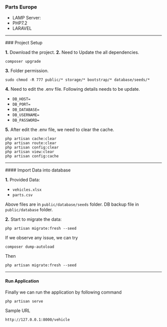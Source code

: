 

### Parts Europe

- LAMP Server:
- PHP7.2
- LARAVEL

<hr>
### Project Setup

<b>1.</b> Download the project.
<b>2.</b> Need to Update the all dependencies.

```command
composer upgrade
```

<b>3.</b> Folder permission.

```command
sudo chmod -R 777 public/* storage/* bootstrap/* database/seeds/*
```

<b>4.</b> Need to edit the .env file. Following details needs to be update.

- `DB_HOST=` 
- `DB_PORT=` 
- `DB_DATABASE=` 
- `DB_USERNAME=` 
- `DB_PASSWORD=` 

<b>5.</b> After edit the .env file, we need to clear the cache.


```command
php artisan cache:clear
php artisan route:clear
php artisan config:clear
php artisan view:clear
php artisan config:cache
```
<hr>
#### Import Data into database 

<b>1.</b> Provided Data:

- `vehicles.xlsx`
- `parts.csv`

Above files are in `public/database/seeds` folder.
DB backup file in `public/database` folder.

<b>2.</b> Start to migrate the data:

```command
php artisan migrate:fresh --seed
```
If we observe any issue, we can try 

```command
composer dump-autoload
```

Then 

```command
php artisan migrate:fresh --seed
```
<hr>

#### Run Application
Finally we can run the application by following command

```command
php artisan serve
```

Sample URL 

```html
http://127.0.0.1:8000/vehicle
```
